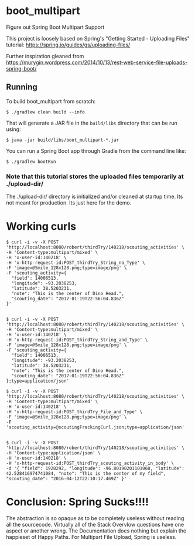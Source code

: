 # boot_multipart
Figure out Spring Boot Multipart Support

This project is loosely based on Spring's "Getting Started - Uploading Files" tutorial:
https://spring.io/guides/gs/uploading-files/

Further inspiration gleaned from https://murygin.wordpress.com/2014/10/13/rest-web-service-file-uploads-spring-boot/

## Running

To build boot_multipart from scratch:

```
$ ./gradlew clean build --info
```

That will generate a JAR file in the `build/libs` directory that can be run using:

```
$ java -jar build/libs/boot_multipart-*.jar
```

You can run a Spring Boot app through Gradle from the command line like:
```
$ ./gradlew bootRun

```

### Note that this tutorial stores the uploaded files temporarily at ./upload-dir/

The ./upload-dir/ directory is initialized and/or cleaned at startup time.  Its not meant for production.  Its just
here for the demo.

# Working curls

```
$ curl -i -v -X POST 'http://localhost:8080/robert/thirdTry/140218/scouting_activities' \
-H 'Content-type:multipart/mixed' \
-H 'x-user-id:140218' \
-H 'x-http-request-id:POST_thirdTry_String_no_Type' \
-F 'image=@Smile_128x128.png;type=image/png' \
-F 'scouting_activity={
  "field": 14006513,
  "longitude": -93.2038253,
  "latitude": 38.5203231,
  "note": "This is the center of Dino Head.",
  "scouting_date": "2017-01-19T22:56:04.836Z"
}'


$ curl -i -v -X POST 'http://localhost:8080/robert/thirdTry/140218/scouting_activities' \
-H 'Content-type:multipart/mixed' \
-H 'x-user-id:140218' \
-H 'x-http-request-id:POST_thirdTry_String_and_Type' \
-F 'image=@Smile_128x128.png;type=image/png' \
-F 'scouting_activity={
  "field": 14006513,
  "longitude": -93.2038253,
  "latitude": 38.5203231,
  "note": "This is the center of Dino Head.",
  "scouting_date": "2017-01-19T22:56:04.836Z"
};type=application/json'

$ curl -i -v -X POST 'http://localhost:8080/robert/thirdTry/140218/scouting_activities' \
-H 'Content-type:multipart/mixed' \
-H 'x-user-id:140218' \
-H 'x-http-request-id:POST_thirdTry_File_and_Type' \
-F 'image=@Smile_128x128.png;type=image/png' \
-F 'scouting_activity=@scoutingFrackingCurl.json;type=application/json'


$ curl -i -v -X POST 'http://localhost:8080/robert/thirdTry/140218/scouting_activities' \
-H 'Content-type:application/json' \
-H 'x-user-id:140218' \
-H 'x-http-request-id:POST_thirdTry_scouting_activity_in_body' \
-d '{ "field": 1928292, "longitude": -96.80190201101068, "latitude": 42.528416974741084, "note": "This is the center of my field", "scouting_date": "2016-04-12T22:10:17.469Z" }'
```

# Conclusion:  Spring Sucks!!!!

The abstraction is so opaque as to be completely useless without reading all the sourcecode.  Virtually all of the
Stack Overvlow questions have one aspect or another wrong.  The Documentation does nothing but explain the happieset
of Happy Paths.  For Multipart File Upload, Spring is useless.
